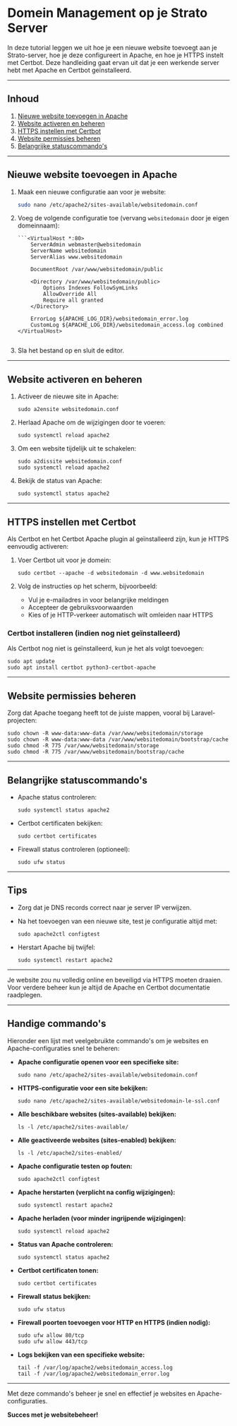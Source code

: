 # Domein Management op je Strato Server

In deze tutorial leggen we uit hoe je een nieuwe website toevoegt aan je Strato-server, hoe je deze configureert in Apache, en hoe je HTTPS instelt met Certbot. Deze handleiding gaat ervan uit dat je een werkende server hebt met Apache en Certbot geïnstalleerd.

---

## Inhoud

1. [Nieuwe website toevoegen in Apache](#nieuwe-website-toevoegen-in-apache)  
2. [Website activeren en beheren](#website-activeren-en-beheren)  
3. [HTTPS instellen met Certbot](#https-instellen-met-certbot)  
4. [Website permissies beheren](#website-permissies-beheren)  
5. [Belangrijke statuscommando's](#belangrijke-statuscommando-s)

---

## Nieuwe website toevoegen in Apache

1. Maak een nieuwe configuratie aan voor je website:

   ```bash
   sudo nano /etc/apache2/sites-available/websitedomain.conf
   ```

2. Voeg de volgende configuratie toe (vervang `websitedomain` door je eigen domeinnaam):

       ```<VirtualHost *:80>
           ServerAdmin webmaster@websitedomain
           ServerName websitedomain
           ServerAlias www.websitedomain

           DocumentRoot /var/www/websitedomain/public

           <Directory /var/www/websitedomain/public>
               Options Indexes FollowSymLinks
               AllowOverride All
               Require all granted
           </Directory>

           ErrorLog ${APACHE_LOG_DIR}/websitedomain_error.log
           CustomLog ${APACHE_LOG_DIR}/websitedomain_access.log combined
       </VirtualHost>
   ```

4. Sla het bestand op en sluit de editor.

---

## Website activeren en beheren

1. Activeer de nieuwe site in Apache:

   ```
   sudo a2ensite websitedomain.conf
   ```

2. Herlaad Apache om de wijzigingen door te voeren:

   ```
   sudo systemctl reload apache2
   ```

3. Om een website tijdelijk uit te schakelen:

   ```
   sudo a2dissite websitedomain.conf  
   sudo systemctl reload apache2
   ```

4. Bekijk de status van Apache:

   ```
   sudo systemctl status apache2
   ```

---

## HTTPS instellen met Certbot

Als Certbot en het Certbot Apache plugin al geïnstalleerd zijn, kun je HTTPS eenvoudig activeren:

1. Voer Certbot uit voor je domein:

   ```
   sudo certbot --apache -d websitedomain -d www.websitedomain
   ```

2. Volg de instructies op het scherm, bijvoorbeeld:  
   - Vul je e-mailadres in voor belangrijke meldingen  
   - Accepteer de gebruiksvoorwaarden  
   - Kies of je HTTP-verkeer automatisch wilt omleiden naar HTTPS

### Certbot installeren (indien nog niet geïnstalleerd)

Als Certbot nog niet is geïnstalleerd, kun je het als volgt toevoegen:

   ```
   sudo apt update  
   sudo apt install certbot python3-certbot-apache
   ```

---

## Website permissies beheren

Zorg dat Apache toegang heeft tot de juiste mappen, vooral bij Laravel-projecten:

   ```
   sudo chown -R www-data:www-data /var/www/websitedomain/storage  
   sudo chown -R www-data:www-data /var/www/websitedomain/bootstrap/cache  
   sudo chmod -R 775 /var/www/websitedomain/storage  
   sudo chmod -R 775 /var/www/websitedomain/bootstrap/cache
   ```

---

## Belangrijke statuscommando's

- Apache status controleren:

   ```
   sudo systemctl status apache2
   ```

- Certbot certificaten bekijken:

   ```
   sudo certbot certificates
   ```

- Firewall status controleren (optioneel):

   ```
   sudo ufw status
   ```

---

## Tips

- Zorg dat je DNS records correct naar je server IP verwijzen.  
- Na het toevoegen van een nieuwe site, test je configuratie altijd met:

   ```
   sudo apache2ctl configtest
   ```

- Herstart Apache bij twijfel:

   ```
   sudo systemctl restart apache2
   ```

---

Je website zou nu volledig online en beveiligd via HTTPS moeten draaien. Voor verdere beheer kun je altijd de Apache en Certbot documentatie raadplegen.

---

## Handige commando's

Hieronder een lijst met veelgebruikte commando's om je websites en Apache-configuraties snel te beheren:

- **Apache configuratie openen voor een specifieke site:**  
  ```
  sudo nano /etc/apache2/sites-available/websitedomain.conf
  ```

- **HTTPS-configuratie voor een site bekijken:**  
  ```
  sudo nano /etc/apache2/sites-available/websitedomain-le-ssl.conf
  ```

- **Alle beschikbare websites (sites-available) bekijken:**  
  ```
  ls -l /etc/apache2/sites-available/
  ```

- **Alle geactiveerde websites (sites-enabled) bekijken:**  
  ```
  ls -l /etc/apache2/sites-enabled/
  ```

- **Apache configuratie testen op fouten:**  
  ```
  sudo apache2ctl configtest
  ```

- **Apache herstarten (verplicht na config wijzigingen):**  
  ```
  sudo systemctl restart apache2
  ```

- **Apache herladen (voor minder ingrijpende wijzigingen):**  
  ```
  sudo systemctl reload apache2
  ```

- **Status van Apache controleren:**  
  ```
  sudo systemctl status apache2
  ```

- **Certbot certificaten tonen:**  
  ```
  sudo certbot certificates
  ```

- **Firewall status bekijken:**  
  ```
  sudo ufw status
  ```

- **Firewall poorten toevoegen voor HTTP en HTTPS (indien nodig):**  
  ```
  sudo ufw allow 80/tcp  
  sudo ufw allow 443/tcp
  ```

- **Logs bekijken van een specifieke website:**  
  ```
  tail -f /var/log/apache2/websitedomain_access.log  
  tail -f /var/log/apache2/websitedomain_error.log
  ```

---

Met deze commando's beheer je snel en effectief je websites en Apache-configuraties.


**Succes met je websitebeheer!**

